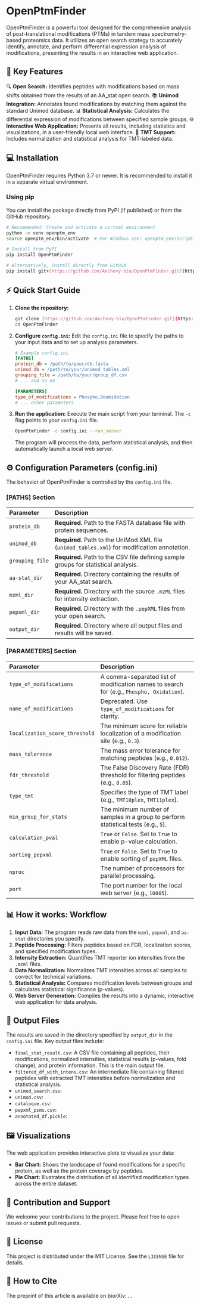 # OpenPtmFinder
OpenPtmFinder is a powerful tool designed for the comprehensive analysis of post-translational modifications (PTMs) in tandem mass spectrometry-based proteomics data. It utilizes an open search strategy to accurately identify, annotate, and perform differential expression analysis of modifications, presenting the results in an interactive web application.

## 🚀 Key Features
🔍 **Open Search:** Identifies peptides with modifications based on mass shifts obtained from the results of an AA_stat open search.
📚 **Unimod Integration:** Annotates found modifications by matching them against the standard Unimod database.
📊 **Statistical Analysis:** Calculates the differential expression of modifications between specified sample groups.
🌐 **Interactive Web Application:** Presents all results, including statistics and visualizations, in a user-friendly local web interface.
🧪 **TMT Support:** Includes normalization and statistical analysis for TMT-labeled data.

## 💻 Installation
OpenPtmFinder requires Python 3.7 or newer. It is recommended to install it in a separate virtual environment.

### Using pip
You can install the package directly from PyPI (if published) or from the GitHub repository.

```bash
# Recommended: Create and activate a virtual environment
python -m venv openptm_env
source openptm_env/bin/activate  # For Windows use: openptm_env\Scripts\activate

# Install from PyPI
pip install OpenPtmFinder

# Alternatively, install directly from GitHub
pip install git+[https://github.com/Anchovy-bio/OpenPtmFinder.git](https://github.com/Anchovy-bio/OpenPtmFinder.git)
```

## ⚡ Quick Start Guide
1. **Clone the repository:**
   ```bash
   git clone [https://github.com/Anchovy-bio/OpenPtmFinder.git](https://github.com/Anchovy-bio/OpenPtmFinder.git)
   cd OpenPtmFinder
   ```
2. **Configure `config.ini`:**
   Edit the `config.ini` file to specify the paths to your input data and to set up analysis parameters.
   ```ini
   # Example config.ini
   [PATHS]
   protein_db = /path/to/your/db.fasta
   unimod_db = /path/to/your/unimod_tables.xml
   grouping_file = /path/to/your/group_df.csv
   # ... and so on

   [PARAMETERS]
   type_of_modifications = Phospho,Deamidation
   # ... other parameters
   ```
3. **Run the application:**
   Execute the main script from your terminal. The `-c` flag points to your `config.ini` file.
   ```bash
   OpenPtmFinder -c config.ini --run_server
   ```
   The program will process the data, perform statistical analysis, and then automatically launch a local web server.

## ⚙️ Configuration Parameters (config.ini)
The behavior of OpenPtmFinder is controlled by the `config.ini` file.

### [PATHS] Section
| Parameter | Description |
| :--- | :--- |
| `protein_db` | **Required.** Path to the FASTA database file with protein sequences. |
| `unimod_db` | **Required.** Path to the UniMod XML file (`unimod_tables.xml`) for modification annotation. |
| `grouping_file` | **Required.** Path to the CSV file defining sample groups for statistical analysis. |
| `aa-stat_dir` | **Required.** Directory containing the results of your AA_stat search. |
| `mzml_dir` | **Required.** Directory with the source `.mzML` files for intensity extraction. |
| `pepxml_dir` | **Required.** Directory with the `.pepXML` files from your open search. |
| `output_dir` | **Required.** Directory where all output files and results will be saved. |

### [PARAMETERS] Section
| Parameter | Description |
| :--- | :--- |
| `type_of_modifications`| A comma-separated list of modification names to search for (e.g., `Phospho, Oxidation`). |
| `name_of_modifications`| Deprecated. Use `type_of_modifications` for clarity. |
| `localization_score_threshold` | The minimum score for reliable localization of a modification site (e.g., `0.3`). |
| `mass_tolerance` | The mass error tolerance for matching peptides (e.g., `0.012`). |
| `fdr_threshold` | The False Discovery Rate (FDR) threshold for filtering peptides (e.g., `0.05`). |
| `type_tmt` | Specifies the type of TMT label (e.g., `TMT10plex`, `TMT11plex`). |
| `min_group_for_stats`| The minimum number of samples in a group to perform statistical tests (e.g., `5`). |
| `calculation_pval` | `True` or `False`. Set to `True` to enable p-value calculation. |
| `sorting_pepxml` | `True` or `False`. Set to `True` to enable sorting of `pepXML` files. |
| `nproc` | The number of processors for parallel processing. |
| `port` | The port number for the local web server (e.g., `10005`). |

## 📊 How it works: Workflow
1.  **Input Data:** The program reads raw data from the `mzml`, `pepxml`, and `aa-stat` directories you specify.
2.  **Peptide Processing:** Filters peptides based on FDR, localization scores, and specified modification types.
3.  **Intensity Extraction:** Quantifies TMT reporter ion intensities from the `.mzml` files.
4.  **Data Normalization:** Normalizes TMT intensities across all samples to correct for technical variations.
5.  **Statistical Analysis:** Compares modification levels between groups and calculates statistical significance (p-values).
6.  **Web Server Generation:** Compiles the results into a dynamic, interactive web application for data analysis.

## 📁 Output Files
The results are saved in the directory specified by `output_dir` in the `config.ini` file. Key output files include:

- `final_stat_result.csv`: A CSV file containing all peptides, their modifications, normalized intensities, statistical results (p-values, fold change), and protein information. This is the main output file.
- `filtered_df_with_intens.csv`: An intermediate file containing filtered peptides with extracted TMT intensities before normalization and statistical analysis.
- `unimod_search.csv`: 
- `unimod.csv`: 
- `cataloque.csv`: 
- `pepxml_psms.csv`: 
- `annotated_df.pickle`: 

## 🖼️ Visualizations
The web application provides interactive plots to visualize your data:

-   **Bar Chart:** Shows the landscape of found modifications for a specific protein, as well as the protein coverage by peptides.
-   **Pie Chart:** Illustrates the distribution of all identified modification types across the entire dataset.

## 🤝 Contribution and Support
We welcome your contributions to the project. Please feel free to open issues or submit pull requests.

## 📝 License
This project is distributed under the MIT License. See the `LICENSE` file for details.

## 📖 How to Cite
The preprint of this article is available on biorXiv: ...